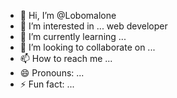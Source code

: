 - 👋 Hi, I’m @Lobomalone
- 👀 I’m interested in ... web developer
- 🌱 I’m currently learning ... 
- 💞️ I’m looking to collaborate on ...
- 📫 How to reach me ...
- 😄 Pronouns: ...
- ⚡ Fun fact: ...

<!---
Lobomalone/Lobomalone is a ✨ special ✨ repository because its `README.md` (this file) appears on your GitHub profile.
You can click the Preview link to take a look at your changes.
--->
